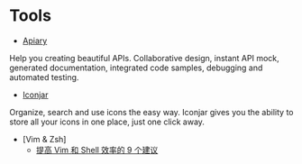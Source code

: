 # Tools

- [Apiary](https://apiary.io/)

Help you creating beautiful APIs. Collaborative design, instant API mock, generated documentation, integrated code samples, debugging and automated testing.

- [Iconjar](http://geticonjar.com/)

Organize, search and use icons the easy way. Iconjar gives you the ability to store all your icons in one place, just one click away.

- [Vim & Zsh]
  - [提高 Vim 和 Shell 效率的 9 个建议](http://blog.jobbole.com/86809/)